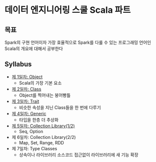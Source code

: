# 데이터 엔지니어링 스쿨 Scala 파트

## 목표

Spark의 구현 언어이자 가장 효율적으로 Spark를 다룰 수 있는 프로그래밍 언어인 Scala의 개요에 대해서 공부한다

## Syllabus

* [제 1일차: Object](/Class1.html)
  * Scala의 가장 기본 요소
* [제 2일차: Class](/Class2.html)
  * Object를 찍어내는 붕어빵틀
* [제 3일차: Trait](/Class3.html)
  * 비슷한 속성을 지닌 Class들을 한 번에 다루기
* [제 4일차: Generic](/Class4.html)
  * 타입을 한층 더 추상화
* [제 5일차: Collection Library(1/2)](/Class5.html)
  * Seq, Option
* 제 6일차: Collection Library(2/2)
  * Map, Set, Range, RDD
* 제 7일차: Type Classes
  * 상속이나 라이브러리 소스코드 접근없이 라이브러리에 새 기능 확장
